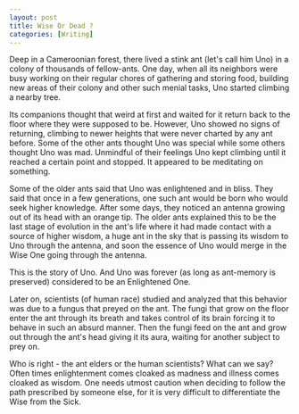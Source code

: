 ```yaml
---
layout: post  
title: Wise Or Dead ? 
categories: [Writing]  
---
```


Deep in a Cameroonian forest, there lived a stink ant (let's call him Uno) in a colony of 
thousands of fellow-ants. One day, when all its neighbors were busy working on their regular 
chores of gathering and storing food, building new areas of their colony and other such menial 
tasks, Uno started climbing a nearby tree.  

Its companions thought that weird at first and waited for it return back to the floor where 
they were supposed to be. However, Uno showed no signs of returning, climbing to newer heights
that were never charted by any ant before. Some of the other ants thought Uno was special while
some others thought Uno was mad. Unmindful of their feelings Uno kept climbing until it reached
a certain point and stopped. It appeared to be meditating on something.  

Some of the older ants said that Uno was enlightened and in bliss. They said that once in a
few generations, one such ant would be born who would seek higher knowledge. After some days, 
they noticed an antenna growing out of its head with an orange tip. The older ants explained 
this to be the last stage of evolution in the ant's life where it had made contact with a 
source of higher wisdom, a huge ant in the sky that is passing its wisdom to Uno through the 
antenna, and soon the essence of Uno would merge in the Wise One going through the antenna.  

This is the story of Uno. And Uno was forever (as long as ant-memory is preserved) considered 
to be an Enlightened One.  

Later on, scientists (of human race) studied and analyzed that this behavior was due to a fungus
that preyed on the ant. The fungi that grow on the floor enter the ant through its breath and 
takes control of its brain forcing it to behave in such an absurd manner. Then the fungi feed 
on the ant and grow out through the ant's head giving it its aura, waiting for another subject 
to prey on.  

Who is right - the ant elders or the human scientists? What can we say? Often times enlightenment
comes cloaked as madness and illness comes cloaked as wisdom. One needs utmost caution when 
deciding to follow the path prescribed by someone else, for it is very difficult to 
differentiate the Wise from the Sick.